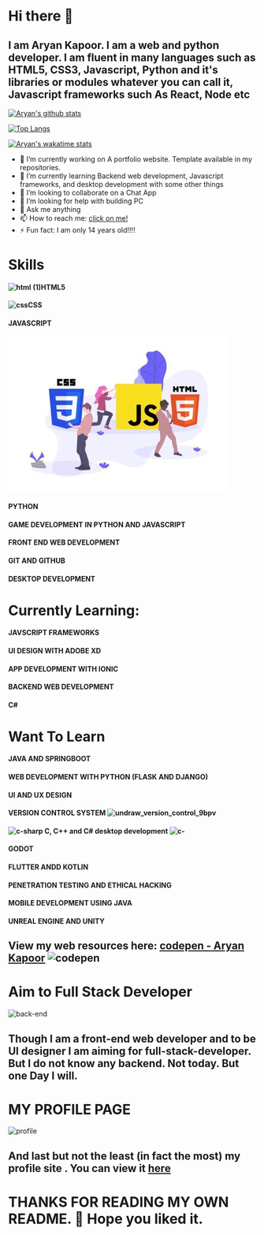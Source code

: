 # Hi there 👋
## I am Aryan Kapoor. I am a web and python developer. I am fluent in many languages such as HTML5, CSS3, Javascript, Python and it's libraries or modules whatever you can call it, Javascript frameworks such As React, Node etc

[![Aryan's github stats](https://github-readme-stats.vercel.app/api?username=Aryankpoor&count_private=true&show_icons=true&theme=radical)](https://github.com/anuraghazra/github-readme-stats)

[![Top Langs](https://github-readme-stats.vercel.app/api/top-langs/?username=Aryankpoor)](https://github.com/anuraghazra/github-readme-stats)

[![Aryan's wakatime stats](https://github-readme-stats.vercel.app/api/wakatime?username=Aryankapoor)](https://github.com/anuraghazra/github-readme-stats)


- 🔭 I’m currently working on A portfolio website. Template available in my repositories.
- 🌱 I’m currently learning Backend web development, Javascript frameworks, and desktop development with some other things
- 👯 I’m looking to collaborate on a Chat App
- 🤔 I’m looking for help with building PC
- 💬 Ask me anything
- 📫 How to reach me: [click on me!](https://www.instagram.com/__aryan04/)
- ⚡ Fun fact: I am only 14 years old!!!!



# Skills
 #### ![html (1)](https://user-images.githubusercontent.com/64773763/91462326-b0b42580-e8a7-11ea-9eda-8459a0faec07.png)**HTML5**
 #### ![css](https://user-images.githubusercontent.com/64773763/91462321-b01b8f00-e8a7-11ea-9fc6-006e05ddd2db.png)**CSS**
 #### **JAVASCRIPT**
 ![undraw_static_assets_rpm6](https://github.com/Aryankpoor/Aryankpoor/blob/master/image/91462341-b3167f80-e8a7-11ea-8df7-39e6e88aa334.jpg)
 #### PYTHON
 #### GAME DEVELOPMENT IN PYTHON AND JAVASCRIPT
 #### FRONT END WEB DEVELOPMENT
 ####  GIT AND GITHUB
 ####  DESKTOP DEVELOPMENT
 
 
# Currently Learning:
  #### JAVSCRIPT FRAMEWORKS
  #### UI DESIGN WITH ADOBE XD
  ####  APP DEVELOPMENT WITH IONIC
  ####  BACKEND WEB DEVELOPMENT
  ####  C#
  
  
# Want To Learn
  ####  JAVA AND SPRINGBOOT
  ####  WEB DEVELOPMENT WITH PYTHON (FLASK AND DJANGO)
  ####  UI AND UX DESIGN
  ####  VERSION CONTROL SYSTEM ![undraw_version_control_9bpv](https://user-images.githubusercontent.com/64773763/91462347-b447ac80-e8a7-11ea-9467-cc3504d23793.png)
  #### ![c-sharp](https://user-images.githubusercontent.com/64773763/91462319-af82f880-e8a7-11ea-87fb-5c5aacafec10.png) **C, C++ and C# desktop development**  ![c-](https://user-images.githubusercontent.com/64773763/91462311-adb93500-e8a7-11ea-955c-09708872f816.png)
  ####  GODOT
  ####  FLUTTER ANDD KOTLIN
  ####  PENETRATION TESTING AND ETHICAL HACKING
  ####  MOBILE DEVELOPMENT USING JAVA
  ####  UNREAL ENGINE AND UNITY
  
## View my web resources here:  [codepen - Aryan Kapoor](https://codepen.io/codewitharyann) ![codepen](https://user-images.githubusercontent.com/64773763/91462315-aeea6200-e8a7-11ea-9df5-34450322fc06.png)

 # Aim to Full Stack Developer
   ![back-end](https://user-images.githubusercontent.com/64773763/91469541-2375ce80-e8b1-11ea-99b9-2b630cd497fc.png)
   ## Though I am a front-end web developer and to be UI designer I am aiming for full-stack-developer. But I do not know any backend. Not today. But one Day I will. 
   
    
   
# MY PROFILE PAGE 
   ![profile](https://user-images.githubusercontent.com/64773763/91469536-21137480-e8b1-11ea-94a2-f3b5a09368f4.png)
   ## And last but not the least (in fact the most) my profile site . You can view it [here](https://kapoor-aryan.netlify.app)
   
   # THANKS FOR READING MY OWN README. :slightly_smiling_face: Hope you liked it.
   
   
   


